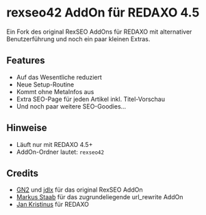 rexseo42 AddOn für REDAXO 4.5
=============================

Ein Fork des original RexSEO AddOns für REDAXO mit alternativer Benutzerführung und noch ein paar kleinen Extras.

Features
--------

* Auf das Wesentliche reduziert
* Neue Setup-Routine
* Kommt ohne MetaInfos aus
* Extra SEO-Page für jeden Artikel inkl. Titel-Vorschau
* Und noch paar weitere SEO-Goodies...

Hinweise
--------

* Läuft nur mit REDAXO 4.5+
* AddOn-Ordner lautet: `rexseo42`

Credits
-------

* [GN2](https://github.com/gn2netwerk) und [jdlx](https://github.com/jdlx) für das original RexSEO AddOn
* [Markus Staab](https://github.com/staabm) für das zugrundeliegende url_rewrite AddOn
* [Jan Kristinus](http://github.com/dergel) für REDAXO

